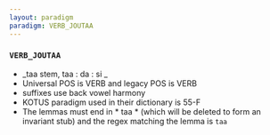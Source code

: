 ```yaml
---
layout: paradigm
paradigm: VERB_JOUTAA
---
```

### ` VERB_JOUTAA `

* _taa stem, taa : da : si _
* Universal POS is VERB and legacy POS is VERB
* suffixes use back vowel harmony
* KOTUS paradigm used in their dictionary is 55-F
* The lemmas must end in * taa * (which will be deleted to form an invariant stub) and the regex matching the lemma is ` taa `
